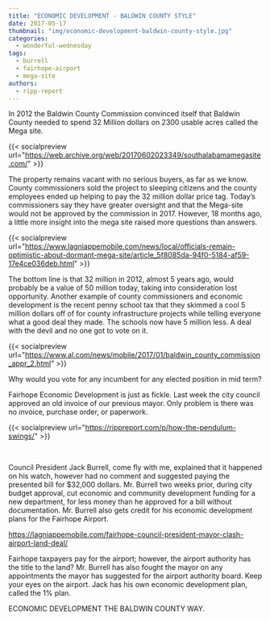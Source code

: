 ```yaml
---
title: "ECONOMIC DEVELOPMENT - BALDWIN COUNTY STYLE"
date: 2017-05-17
thumbnail: "img/economic-development-baldwin-county-style.jpg"
categories: 
  - wonderful-wednesday
tags: 
  - burrell
  - fairhope-airport
  - mega-site
authors: 
  - ripp-report
---
```


In 2012 the Baldwin County Commission convinced itself that Baldwin County needed to spend 32 Million dollars on 2300 usable acres called the Mega site.

{{< socialpreview url="https://web.archive.org/web/20170602023349/southalabamamegasite.com/" >}}

The property remains vacant with no serious buyers, as far as we know. County commissioners sold the project to sleeping citizens and the county employees ended up helping to pay the 32 million dollar price tag. Today’s commissioners say they have greater oversight and that the Mega-site would not be approved by the commission in 2017. However, 18 months ago, a little more insight into the mega site raised more questions than answers.

{{< socialpreview url="https://www.lagniappemobile.com/news/local/officials-remain-optimistic-about-dormant-mega-site/article_5f8085da-94f0-5184-af59-17e4ce036deb.html" >}}

The bottom line is that 32 million in 2012, almost 5 years ago, would probably be a value of 50 million today, taking into consideration lost opportunity. Another example of county commissioners and economic development is the recent penny school tax that they skimmed a cool 5 million dollars off of for county infrastructure projects while telling everyone what a good deal they made. The schools now have 5 million less. A deal with the devil and no one got to vote on it.

{{< socialpreview url="https://www.al.com/news/mobile/2017/01/baldwin_county_commission_appr_2.html" >}}

Why would you vote for any incumbent for any elected position in mid term?

Fairhope Economic Development is just as fickle. Last week the city council approved an old invoice of our previous mayor. Only problem is there was no invoice, purchase order, or paperwork.

{{< socialpreview url="https://rippreport.com/p/how-the-pendulum-swings/" >}}

 

Council President Jack Burrell, come fly with me, explained that it happened on his watch, however had no comment and suggested paying the presented bill for $32,000 dollars. Mr. Burrell two weeks prior, during city budget approval, cut economic and community development funding for a new department, for less money than he approved for a bill without documentation. Mr. Burrell also gets credit for his economic development plans for the Fairhope Airport.

https://lagniappemobile.com/fairhope-council-president-mayor-clash-airport-land-deal/

Fairhope taxpayers pay for the airport; however, the airport authority has the title to the land? Mr. Burrell has also fought the mayor on any appointments the mayor has suggested for the airport authority board. Keep your eyes on the airport. Jack has his own economic development plan, called the 1% plan.

ECONOMIC DEVELOPMENT THE BALDWIN COUNTY WAY.
